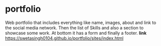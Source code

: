 # portfolio
Web portfolio that includes everything like name, images, about and link to the social media network. Then the list of Skills  and also a section to showcase some work. At bottom it has a form and finally a footer.
**link**
https://swetasingh0104.github.io/portfolio/sites/index.html
